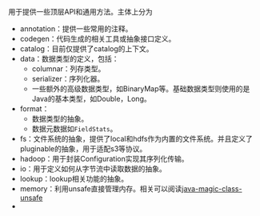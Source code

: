 用于提供一些顶层API和通用方法。主体上分为
- annotation：提供一些常用的注释。
- codegen：代码生成的相关工具或抽象接口定义。
- catalog：目前仅提供了catalog的上下文。
- data：数据类型的定义，包括：
	- columnar：列存类型。
	- serializer：序列化器。
	- 一些额外的高级数据类型，如BinaryMap等。基础数据类型则使用的是Java的基本类型，如Double，Long。
- format：
	- 数据类型的抽象。
	- 数据元数据如`FieldStats`。
- fs：文件系统的抽象，提供了local和hdfs作为内置的文件系统。并且定义了pluginable的抽象，用于适配s3等协议。
- hadoop：用于封装Configuration实现其序列化传输。
- io：用于定义如何从字节流中读取数据的抽象。
- lookup：lookup相关功能的抽象。
- memory：利用unsafe直接管理内存。相关可以阅读[java-magic-class-unsafe](https://tech.meituan.com/2019/02/14/talk-about-java-magic-class-unsafe.html)
- 